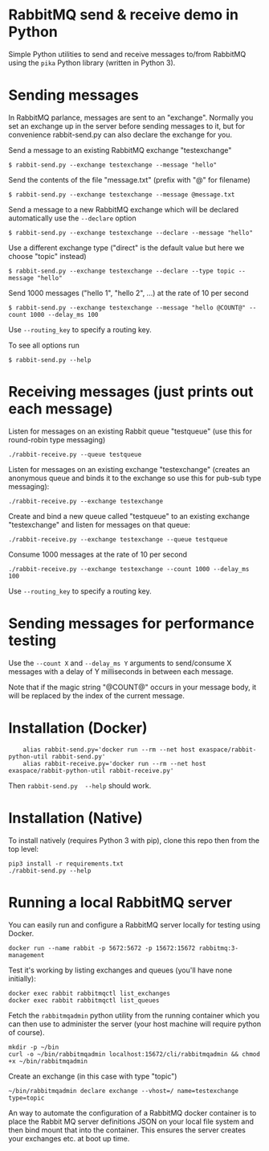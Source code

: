 
# RabbitMQ send & receive demo in Python


Simple Python utilities to send and receive messages to/from RabbitMQ using the `pika` Python library (written in Python 3). 


Sending messages
================

In RabbitMQ parlance, messages are sent to an "exchange". Normally you set an exchange up in the server before sending messages to it, but for convenience rabbit-send.py can also declare the exchange for you.

Send a message to an existing RabbitMQ exchange "testexchange"

```
$ rabbit-send.py --exchange testexchange --message "hello"
```

Send the contents of the file "message.txt" (prefix with "@" for filename)

```
$ rabbit-send.py --exchange testexchange --message @message.txt
```

Send a message to a new RabbitMQ exchange which will be declared automatically use the `--declare` option

```
$ rabbit-send.py --exchange testexchange --declare --message "hello"
```

Use a different exchange type ("direct" is the default value but here we choose "topic" instead)

```
$ rabbit-send.py --exchange testexchange --declare --type topic --message "hello"
```

Send 1000 messages ("hello 1", "hello 2", ...) at the rate of 10 per second

```
$ rabbit-send.py --exchange testexchange --message "hello @COUNT@" --count 1000 --delay_ms 100
```

Use `--routing_key` to specify a routing key.

To see all options run

```
$ rabbit-send.py --help
```


Receiving messages (just prints out each message)
=================================================

Listen for messages on an existing Rabbit queue "testqueue" (use this for round-robin type messaging)

```
./rabbit-receive.py --queue testqueue
```

Listen for messages on an existing exchange "testexchange" (creates an anonymous queue and binds it to the exchange so
use this for pub-sub type messaging):

```
./rabbit-receive.py --exchange testexchange
```

Create and bind a new queue called "testqueue" to an existing exchange "testexchange" and listen for messages on that queue:

```
./rabbit-receive.py --exchange testexchange --queue testqueue
```

Consume 1000 messages at the rate of 10 per second

```
./rabbit-receive.py --exchange testexchange --count 1000 --delay_ms 100
```

Use `--routing_key` to specify a routing key.


Sending messages for performance testing
========================================

Use the `--count X` and `--delay_ms Y` arguments to send/consume X messages with a delay of Y milliseconds in between each message.

Note that if the magic string "@COUNT@" occurs in your message body, it will be replaced by the index of the current message.


Installation (Docker)
=====================

```
    alias rabbit-send.py='docker run --rm --net host exaspace/rabbit-python-util rabbit-send.py'
    alias rabbit-receive.py='docker run --rm --net host exaspace/rabbit-python-util rabbit-receive.py'
```

Then `rabbit-send.py  --help` should work.


Installation (Native)
=====================

To install natively (requires Python 3 with pip), clone this repo then from the top level:

    pip3 install -r requirements.txt
    ./rabbit-send.py --help



Running a local RabbitMQ server
===============================

You can easily run and configure a RabbitMQ server locally for testing using Docker.

```
docker run --name rabbit -p 5672:5672 -p 15672:15672 rabbitmq:3-management
```

Test it's working by listing exchanges and queues (you'll have none initially):

```
docker exec rabbit rabbitmqctl list_exchanges
docker exec rabbit rabbitmqctl list_queues
```

Fetch the `rabbitmqadmin` python utility from the running container which you can then use
 to administer the server (your host machine will require python of course).

```
mkdir -p ~/bin
curl -o ~/bin/rabbitmqadmin localhost:15672/cli/rabbitmqadmin && chmod +x ~/bin/rabbitmqadmin
```

Create an exchange (in this case with type "topic")

```
~/bin/rabbitmqadmin declare exchange --vhost=/ name=testexchange type=topic
```

An way to automate the configuration of a RabbitMQ docker container is to place the Rabbit MQ server
 definitions JSON on your local file system and then bind mount that into the container. This ensures
 the server creates your exchanges etc. at boot up time.

